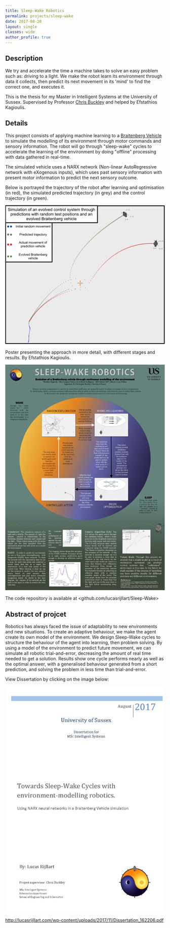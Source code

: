```yaml
---
title: Sleep-Wake Robotics
permalink: projects/sleep-wake
date: 2017-08-20
layout: single
classes: wide
author_profile: true
---
```


## Description

We try and accelerate the time a machine takes to solve an easy problem such as: driving to a light. We make the robot learn its environment through data it collects, then predict its next movement in its 'mind' to find the correct one, and executes it.

This is the thesis for my Master in Intelligent Systems at the University of Sussex. Supervised by Professor [Chris Buckley](https://profiles.sussex.ac.uk/p108674-christopher-buckley) and helped by Efstathios Kagioulis.

## Details

This project consists of applying machine learning to a [Braitenberg Vehicle](https://en.wikipedia.org/wiki/Braitenberg_vehicle) to simulate the modelling of its environment through motor commands and sensory information. The robot will go through "sleep-wake" cycles to accelerate the learning of the environment by doing "offline" processing with data gathered in real-time.

The simulated vehicle uses a NARX network (Non-linear AutoRegressive network with eXogenous inputs), which uses past sensory information with present motor information to predict the next sensory outcome.

Below is portrayed the trajectory of the robot after learning and optimisation (in red), the simulated predicted trajectory (in grey) and the control trajectory (in green).

<img src="/assets/img/projects/sleep-wake-result.png" alt="A 2D plane with the robot and multiple trajectories on the ground">

Poster presenting the approach in more detail, with different stages and results. By Efstathios Kagioulis.

<img src="/assets/img/projects/sleep-wake-poster.jpg" alt="Poster presenting the project">


The code repository is available at <github.com/lucasrijllart/Sleep-Wake>

## Abstract of projcet

Robotics has always faced the issue of adaptability to new environments and new situations. To create an adaptive behaviour, we make the agent create its own model of the environment. We design Sleep-Wake cycles to structure the behaviour of the agent into learning, then problem solving. By using a model of the environment to predict future movement, we can simulate all robotic trial-and-error, decreasing the amount of real time needed to get a solution. Results show one cycle performs nearly as well as the optimal answer, with a generalised behaviour generated from a short prediction, and solving the problem in less time than trial-and-error.

View Dissertation by clicking on the image below:

<a href="/assets/docs/Sleep-Wake-Dissertation.pdf" target="_blank"><img src="/assets/img/projects/sleep-wake-dissertation.jpg" alt="The front page of the dissertation"></a>

http://lucasrijllart.com/wp-content/uploads/2017/11/Dissertation_162206.pdf